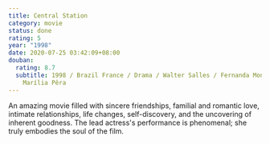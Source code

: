 ```yaml
---
title: Central Station
category: movie
status: done
rating: 5
year: "1998"
date: 2020-07-25 03:42:09+08:00
douban:
  rating: 8.7
  subtitle: 1998 / Brazil France / Drama / Walter Salles / Fernanda Montenegro
    Marília Pêra
---
```


An amazing movie filled with sincere friendships, familial and romantic love, intimate relationships, life changes, self-discovery, and the uncovering of inherent goodness. The lead actress's performance is phenomenal; she truly embodies the soul of the film.
